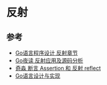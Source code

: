 # 反射

## 参考
- [Go语言程序设计 反射章节](https://docs.hacknode.org/gopl-zh/ch12/ch12-01.html)
- [Go夜读 反射应用及源码分析](https://www.bilibili.com/video/BV1My4y117gQ)
- [奇淼 断言 Assertion 和 反射 reflect](https://www.bilibili.com/video/BV1S5411x7Bz)
- [Go语言设计与实现](https://draveness.me/golang/docs/part2-foundation/ch04-basic/golang-reflect/#43-%E5%8F%8D%E5%B0%84)

